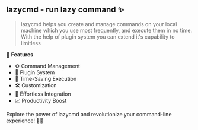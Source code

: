 ## lazycmd - run lazy command ✨

>  lazycmd helps you create and manage commands on your local machine which you use most frequently, and execute them in no time. With the help of plugin system you can extend it's capability to limitless

🚀 **Features**

- ⚙️ Command Management
- 🧩 Plugin System
- 🚀 Time-Saving Execution
- 🛠️ Customization
- 🔄 Effortless Integration
- 📈 Productivity Boost

Explore the power of lazycmd and revolutionize your command-line experience! 🚀✨
